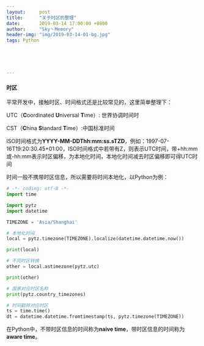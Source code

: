 ```yaml
---
layout:     post
title:      "关于时区的整理"
date:       2019-03-14 17:00:00 +0800
author:     "Sky丶Memory"
header-img: "img/2019-03-14-01-bg.jpg"
tags: Python





---
```


#### 时区

平常开发中，接触时区、时间格式还是比较常见的，这里简单整理下：

UTC（**C**oordinated **U**niversal **T**ime）: 世界协调时间时

CST（**C**hina **S**tandard **T**ime）:中国标准时间

ISO时间格式为**YYYY-MM-DDThh:mm:ss.sTZD**，例如：1997-07-16T19:20:30.45+01:00，ISO时间格式中若带有Z，则表示UTC时间，带+hh:mm或-hh:mm表示时区偏移，为本地化时间，本地化时间减去时区偏移即可得UTC时间

时间一般不携带时区信息，所以需要将时间本地化，以Python为例：

```python
# -*- coding: utf-8 -*-
import time

import pytz
import datetime

TIMEZONE = 'Asia/Shanghai'

# 本地化时间
local = pytz.timezone(TIMEZONE).localize(datetime.datetime.now())

print(local)

# 不同时区转换
other = local.astimezone(pytz.utc)

print(other)

# 国家对应时区名称
print(pytz.country_timezones)

# 时间戳转对应时区
ts = time.time()
dt = datetime.datetime.fromtimestamp(ts, pytz.timezone(TIMEZONE))

```

在Python中，不带时区信息的时间称为**naive time**，带时区信息的时间称为**aware time**。